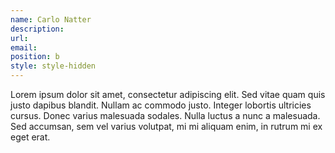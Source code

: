 ```yaml
---
name: Carlo Natter
description:
url:
email:
position: b
style: style-hidden
---
```

<!-- CHANGE STYLE TO: style-white !!! -->
<!-- Description here. Not too much text plsz. -->
Lorem ipsum dolor sit amet, consectetur adipiscing elit. Sed vitae quam quis justo dapibus blandit. Nullam ac commodo justo. Integer lobortis ultricies cursus. Donec varius malesuada sodales. Nulla luctus a nunc a malesuada. Sed accumsan, sem vel varius volutpat, mi mi aliquam enim, in rutrum mi ex eget erat.
